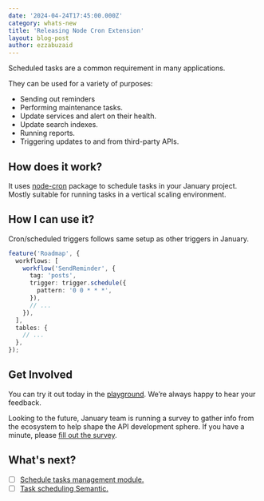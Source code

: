 ```yaml
---
date: '2024-04-24T17:45:00.000Z'
category: whats-new
title: 'Releasing Node Cron Extension'
layout: blog-post
author: ezzabuzaid
---
```


Scheduled tasks are a common requirement in many applications.

They can be used for a variety of purposes:

- Sending out reminders
- Performing maintenance tasks.
- Update services and alert on their health.
- Update search indexes.
- Running reports.
- Triggering updates to and from third-party APIs.

## How does it work?

It uses [node-cron](https://www.npmjs.com/package/node-cron) package to schedule tasks in your January project. Mostly suitable for running tasks in a vertical scaling environment.

## How I can use it?

Cron/scheduled triggers follows same setup as other triggers in January.

```ts
feature('Roadmap', {
  workflows: [
    workflow('SendReminder', {
      tag: 'posts',
      trigger: trigger.schedule({
        pattern: '0 0 * * *',
      }),
      // ...
    }),
  ],
  tables: {
    // ...
  },
});
```

## Get Involved

You can try it out today in the [playground](https://app.january.sh/). We’re always happy to hear your feedback.

Looking to the future, January team is running a survey to gather info from the ecosystem to help shape the API development sphere. If you have a minute, please [fill out the survey](https://tally.so/r/31KZAg).

## What's next?

- [ ] [Schedule tasks management module.](https://github.com/orgs/JanuaryLabs/projects/12/views/1?pane=issue&itemId=69615870)
- [ ] [Task scheduling Semantic.](https://github.com/orgs/JanuaryLabs/projects/12/views/1?pane=issue&itemId=69615695)
